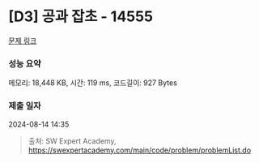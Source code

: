 # [D3] 공과 잡초 - 14555 

[문제 링크](https://swexpertacademy.com/main/code/problem/problemDetail.do?contestProbId=AYGtoa3qARcDFARC) 

### 성능 요약

메모리: 18,448 KB, 시간: 119 ms, 코드길이: 927 Bytes

### 제출 일자

2024-08-14 14:35



> 출처: SW Expert Academy, https://swexpertacademy.com/main/code/problem/problemList.do